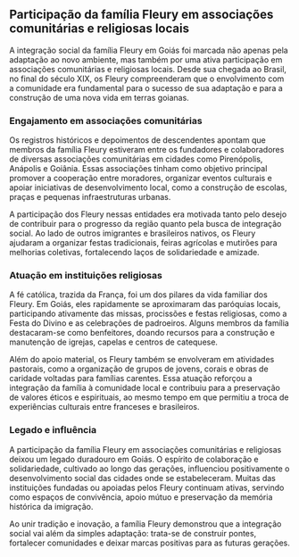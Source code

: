 ## Participação da família Fleury em associações comunitárias e religiosas locais

A integração social da família Fleury em Goiás foi marcada não apenas pela adaptação ao novo ambiente, mas também por uma ativa participação em associações comunitárias e religiosas locais. Desde sua chegada ao Brasil, no final do século XIX, os Fleury compreenderam que o envolvimento com a comunidade era fundamental para o sucesso de sua adaptação e para a construção de uma nova vida em terras goianas.

### Engajamento em associações comunitárias

Os registros históricos e depoimentos de descendentes apontam que membros da família Fleury estiveram entre os fundadores e colaboradores de diversas associações comunitárias em cidades como Pirenópolis, Anápolis e Goiânia. Essas associações tinham como objetivo principal promover a cooperação entre moradores, organizar eventos culturais e apoiar iniciativas de desenvolvimento local, como a construção de escolas, praças e pequenas infraestruturas urbanas.

A participação dos Fleury nessas entidades era motivada tanto pelo desejo de contribuir para o progresso da região quanto pela busca de integração social. Ao lado de outros imigrantes e brasileiros nativos, os Fleury ajudaram a organizar festas tradicionais, feiras agrícolas e mutirões para melhorias coletivas, fortalecendo laços de solidariedade e amizade.

### Atuação em instituições religiosas

A fé católica, trazida da França, foi um dos pilares da vida familiar dos Fleury. Em Goiás, eles rapidamente se aproximaram das paróquias locais, participando ativamente das missas, procissões e festas religiosas, como a Festa do Divino e as celebrações de padroeiros. Alguns membros da família destacaram-se como benfeitores, doando recursos para a construção e manutenção de igrejas, capelas e centros de catequese.

Além do apoio material, os Fleury também se envolveram em atividades pastorais, como a organização de grupos de jovens, corais e obras de caridade voltadas para famílias carentes. Essa atuação reforçou a integração da família à comunidade local e contribuiu para a preservação de valores éticos e espirituais, ao mesmo tempo em que permitiu a troca de experiências culturais entre franceses e brasileiros.

### Legado e influência

A participação da família Fleury em associações comunitárias e religiosas deixou um legado duradouro em Goiás. O espírito de colaboração e solidariedade, cultivado ao longo das gerações, influenciou positivamente o desenvolvimento social das cidades onde se estabeleceram. Muitas das instituições fundadas ou apoiadas pelos Fleury continuam ativas, servindo como espaços de convivência, apoio mútuo e preservação da memória histórica da imigração.

Ao unir tradição e inovação, a família Fleury demonstrou que a integração social vai além da simples adaptação: trata-se de construir pontes, fortalecer comunidades e deixar marcas positivas para as futuras gerações.